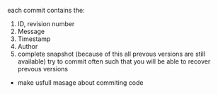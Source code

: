 each commit contains the: 
1. ID, revision number
2. Message
3. Timestamp
4. Author
5. complete snapshot (because of this all prevous versions are still available)
try to commit often such that you will be able to recover prevous versions
* make usfull masage about commiting code